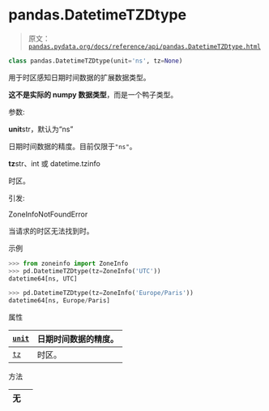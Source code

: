 # pandas.DatetimeTZDtype

> 原文：[`pandas.pydata.org/docs/reference/api/pandas.DatetimeTZDtype.html`](https://pandas.pydata.org/docs/reference/api/pandas.DatetimeTZDtype.html)

```py
class pandas.DatetimeTZDtype(unit='ns', tz=None)
```

用于时区感知日期时间数据的扩展数据类型。

**这不是实际的 numpy 数据类型**，而是一个鸭子类型。

参数:

**unit**str，默认为“ns”

日期时间数据的精度。目前仅限于`"ns"`。

**tz**str、int 或 datetime.tzinfo

时区。

引发:

ZoneInfoNotFoundError

当请求的时区无法找到时。

示例

```py
>>> from zoneinfo import ZoneInfo
>>> pd.DatetimeTZDtype(tz=ZoneInfo('UTC'))
datetime64[ns, UTC] 
```

```py
>>> pd.DatetimeTZDtype(tz=ZoneInfo('Europe/Paris'))
datetime64[ns, Europe/Paris] 
```

属性

| [`unit`](https://pandas.pydata.org/docs/reference/api/pandas.DatetimeTZDtype.html#pandas.DatetimeTZDtype.unit "pandas.DatetimeTZDtype.unit") | 日期时间数据的精度。 |
| --- | --- |
| [`tz`](https://pandas.pydata.org/docs/reference/api/pandas.DatetimeTZDtype.html#pandas.DatetimeTZDtype.tz "pandas.DatetimeTZDtype.tz") | 时区。 |

方法

| **无** |  |
| --- | --- |
